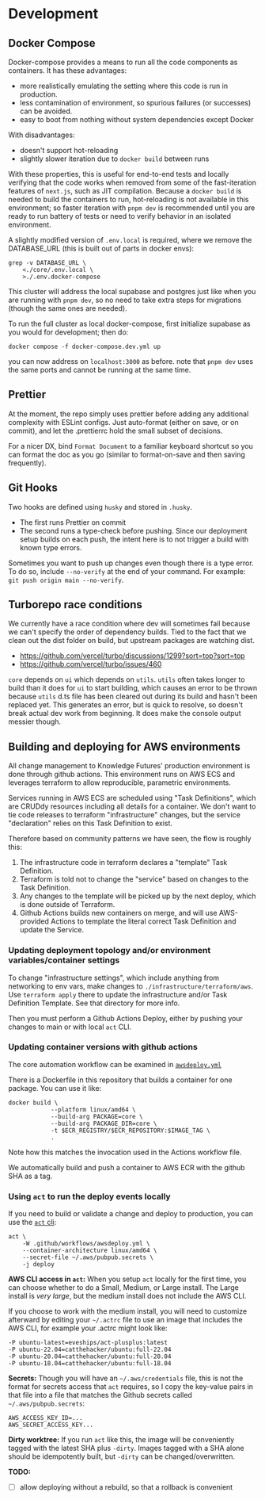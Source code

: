 # Development

## Docker Compose

Docker-compose provides a means to run all the code components as containers. It has these advantages:

- more realistically emulating the setting where this code is run in production.
- less contamination of environment, so spurious failures (or successes) can be avoided.
- easy to boot from nothing without system dependencies except Docker

With disadvantages:

- doesn't support hot-reloading
- slightly slower iteration due to `docker build` between runs

With these properties, this is useful for end-to-end tests and locally verifying that the code works when removed from some of the fast-iteration features of `next.js`, such as
JIT compilation. Because a `docker build` is needed to build the containers to run, hot-reloading is not available in this environment; so faster iteration
with `pnpm dev` is recommended until you are ready to run battery of tests or need to verify behavior in an isolated environment.

A slightly modified version of `.env.local` is required, where we remove the DATABASE_URL (this is built out of parts in docker envs):
```
grep -v DATABASE_URL \
    <./core/.env.local \
    >./.env.docker-compose
```

This cluster will address the local supabase and postgres just like when you are running with `pnpm dev`, so no need to take extra steps for migrations (though the same ones are needed).

To run the full cluster as local docker-compose, first initialize supabase as you would for development; then do:
```
docker compose -f docker-compose.dev.yml up
```

you can now address on `localhost:3000` as before. note that `pnpm dev` uses the same ports and cannot be running at the same time.


## Prettier

At the moment, the repo simply uses prettier before adding any additional complexity with ESLint configs. Just auto-format (either on save, or on commit), and let the .prettierrc hold the small subset of decisions.

For a nicer DX, bind `Format Document` to a familiar keyboard shortcut so you can format the doc as you go (similar to format-on-save and then saving frequently).

## Git Hooks

Two hooks are defined using `husky` and stored in `.husky`.

-   The first runs Prettier on commit
-   The second runs a type-check before pushing. Since our deployment setup builds on each push, the intent here is to not trigger a build with known type errors.

Sometimes you want to push up changes even though there is a type error. To do so, include `--no-verify` at the end of your command. For example: `git push origin main --no-verify`.

## Turborepo race conditions

We currently have a race condition where dev will sometimes fail because we can't specify the order of dependency builds. Tied to the fact that we clean out the dist folder on build, but upstream packages are watching dist.

-   https://github.com/vercel/turbo/discussions/1299?sort=top?sort=top
-   https://github.com/vercel/turbo/issues/460

`core` depends on `ui` which depends on `utils`. `utils` often takes longer to build than it does for `ui` to start building, which causes an error to be thrown because `utils` d.ts file has been cleared out during its build and hasn't been replaced yet. This generates an error, but is quick to resolve, so doesn't break actual dev work from beginning. It does make the console output messier though.


## Building and deploying for AWS environments

All change management to Knowledge Futures' production environment is done through github actions.
This environment runs on AWS ECS and leverages terraform to allow reproducible, parametric environments.

Services running in AWS ECS are scheduled using "Task Definitions", which are CRUDdy resources
including all details for a container. We don't want to tie code releases to terraform "infrastructure" changes,
but the service "declaration" relies on this Task Definition to exist.

Therefore based on community patterns we have seen, the flow is roughly this:
1. The infrastructure code in terraform declares a "template" Task Definition.
2. Terraform is told not to change the "service" based on changes to the Task Definition.
3. Any changes to the template will be picked up by the next deploy, which is done outside of Terraform.
4. Github Actions builds new containers on merge, and will use AWS-provided Actions to template the literal correct Task Definition and update the Service.

### Updating deployment topology and/or environment variables/container settings

To change "infrastructure settings", which include anything from networking to env vars,
make changes to `./infrastructure/terraform/aws`. Use `terraform apply` there to update
the infrastructure and/or Task Definition Template. See that directory for more info.

Then you must perform a Github Actions Deploy, either by pushing your changes to main or
with local `act` CLI.

### Updating container versions with github actions

The core automation workflow can be examined in [`awsdeploy.yml`](./.github/workflows/awsdeploy.yml)

There is a Dockerfile in this repository that builds a container for one package. You can use it like:

```
docker build \
            --platform linux/amd64 \
            --build-arg PACKAGE=core \
            --build-arg PACKAGE_DIR=core \
            -t $ECR_REGISTRY/$ECR_REPOSITORY:$IMAGE_TAG \
            .
```

Note how this matches the invocation used in the Actions workflow file.

We automatically build and push a container to AWS ECR with the github SHA as a tag.

### Using `act` to run the deploy events locally

If you need to build or validate a change and deploy to production, you can use the [`act` cli](https://github.com/nektos/act):

```
act \
    -W .github/workflows/awsdeploy.yml \
    --container-architecture linux/amd64 \
    --secret-file ~/.aws/pubpub.secrets \
    -j deploy
```

**AWS CLI access in `act`:**
When you setup `act` locally for the first time, you can choose whether to do a Small, Medium, or Large install.
The Large install is *very large*, but the medium install does not include the AWS CLI.

If you choose to work with the medium install, you will need to customize afterward by editing your `~/.actrc` file
to use an image that includes the AWS CLI, for example your .actrc might look like:
```
-P ubuntu-latest=eveships/act-plusplus:latest
-P ubuntu-22.04=catthehacker/ubuntu:full-22.04
-P ubuntu-20.04=catthehacker/ubuntu:full-20.04
-P ubuntu-18.04=catthehacker/ubuntu:full-18.04
```

**Secrets:** Though you will have an `~/.aws/credentials` file, this is not the format for secrets access that
`act` requires, so I copy the key-value pairs in that file into a file that matches the Github
secrets called `~/.aws/pubpub.secrets`:

```
AWS_ACCESS_KEY_ID=...
AWS_SECRET_ACCESS_KEY...
```

**Dirty worktree:** If you run `act` like this, the image will be conveniently tagged with the latest SHA plus `-dirty`.
Images tagged with a SHA alone should be idempotently built, but `-dirty` can be changed/overwritten.

**TODO:**
- [ ] allow deploying without a rebuild, so that a rollback is convenient
